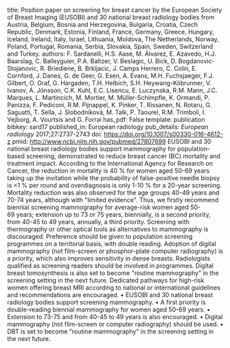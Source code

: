 title: Position paper on screening for breast cancer by the European Society of Breast Imaging (EUSOBI) and 30 national breast radiology bodies from Austria, Belgium, Bosnia and Herzegovina, Bulgaria, Croatia, Czech Republic, Denmark, Estonia, Finland, France, Germany, Greece, Hungary, Iceland, Ireland, Italy, Israel, Lithuania, Moldova, The Netherlands, Norway, Poland, Portugal, Romania, Serbia, Slovakia, Spain, Sweden, Switzerland and Turkey.
authors: F. Sardanelli, H.S. Aase, M. Álvarez, E. Azavedo, H.J. Baarslag, C. Balleyguier, P.A. Baltzer, V. Beslagic, U. Bick, D. Bogdanovic-Stojanovic, R. Briediene, B. Brkljacic, J. Camps Herrero, C. Colin, E. Cornford, J. Danes, G. de Geer, G. Esen, A. Evans, M.H. Fuchsjaeger, F.J. Gilbert, O. Graf, G. Hargaden, T.H. Helbich, S.H. Heywang-Köbrunner, V. Ivanov, Á. Jónsson, C.K. Kuhl, E.C. Lisencu, E. Luczynska, R.M. Mann, J.C. Marques, L. Martincich, M. Mortier, M. Müller-Schimpfle, K. Ormandi, P. Panizza, F. Pediconi, R.M. Pijnappel, K. Pinker, T. Rissanen, N. Rotaru, G. Saguatti, T. Sella, J. Slobodníková, M. Talk, P. Taourel, R.M. Trimboli, I. Vejborg, A. Vourtsis and G. Forrai
has_pdf: False
template: publication
bibkey: sard17
published_in: European radiology
pub_details: <i>European radiology</i> 2017;27:2737-2743
doi: https://doi.org/10.1007/s00330-016-4612-z
pmid: http://www.ncbi.nlm.nih.gov/pubmed/27807699
EUSOBI and 30 national breast radiology bodies support mammography for population-based screening, demonstrated to reduce breast cancer (BC) mortality and treatment impact. According to the International Agency for Research on Cancer, the reduction in mortality is 40 % for women aged 50-69 years taking up the invitation while the probability of false-positive needle biopsy is <1 % per round and overdiagnosis is only 1-10 % for a 20-year screening. Mortality reduction was also observed for the age groups 40-49 years and 70-74 years, although with "limited evidence". Thus, we firstly recommend biennial screening mammography for average-risk women aged 50-69 years; extension up to 73 or 75 years, biennially, is a second priority, from 40-45 to 49 years, annually, a third priority. Screening with thermography or other optical tools as alternatives to mammography is discouraged. Preference should be given to population screening programmes on a territorial basis, with double reading. Adoption of digital mammography (not film-screen or phosphor-plate computer radiography) is a priority, which also improves sensitivity in dense breasts. Radiologists qualified as screening readers should be involved in programmes. Digital breast tomosynthesis is also set to become "routine mammography" in the screening setting in the next future. Dedicated pathways for high-risk women offering breast MRI according to national or international guidelines and recommendations are encouraged. • EUSOBI and 30 national breast radiology bodies support screening mammography. • A first priority is double-reading biennial mammography for women aged 50-69 years. • Extension to 73-75 and from 40-45 to 49 years is also encouraged. • Digital mammography (not film-screen or computer radiography) should be used. • DBT is set to become "routine mammography" in the screening setting in the next future.

